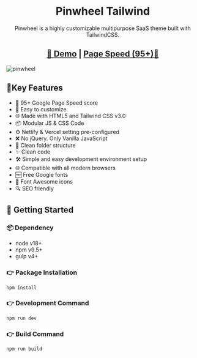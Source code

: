 <h1 align="center">Pinwheel Tailwind</h1>

<p align="center">Pinwheel is a highly customizable multipurpose SaaS theme built with TailwindCSS.</p>

<h2 align="center">
<a target="_blank" href="https://demo.themefisher.com/pinwheel-tailwind/" rel="nofollow">👀 Demo</a> | <a  target="_blank" href="">Page Speed (95+)🚀</a>
</h2>

![pinwheel](https://demo.themefisher.com/thumbnails/pinwheel.png)

## 📌Key Features

- 🔢 95+ Google Page Speed score
- 🎨 Easy to customize
- 🌐 Made with HTML5 and Tailwind CSS v3.0
- 📦 Modular JS & CSS Code
- ⚙️ Netlify & Vercel setting pre-configured
- ❌ No jQuery. Only Vanilla JavaScript
- 📂 Clean folder structure
- ✨ Clean code
- 🛠️ Simple and easy development environment setup
- 🌐 Compatible with all modern browsers
- 🆓 Free Google fonts
- 🔆 Font Awesome icons
- 🔍 SEO friendly

## 🚀 Getting Started

### 📦 Dependency

- node v18+
- npm v9.5+
- gulp v4+

### 👉 Package Installation

```
npm install
```

### 👉 Development Command

```
npm run dev
```

### 👉 Build Command

```
npm run build
```


